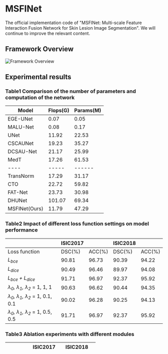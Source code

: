 # MSFINet
The official implementation code of "MSFINet: Multi-scale Feature Interaction Fusion Network for Skin Lesion Image Segmentation". We will continue to improve the relevant content.
## Framework Overview
![Framework Overview](https://github.com/WikYue/MSFINet/tree/main/figs/MSFINet.jpg)

## Experimental results
### Table1 Comparison of the number of parameters and computation of the network
 Model | Flops(G) | Params(M)
 ---- | ----- | ------  
 EGE-UNet  | 0.07 | 0.05 
 MALU-Net  | 0.08 | 0.17 
 UNet  | 11.92 | 22.53
 CSCAUNet  | 19.23 | 35.27
 DCSAU-Net  | 21.17 | 25.99
 MedT  | 17.26 | 61.53
 ---- | ----- | ------ 
 TransNorm  | 17.29 | 31.17
 CTO  | 22.72 | 59.82
 FAT-Net  | 23.73 | 30.98
 DHUNet  | 101.07 | 69.34
 MSFINet(Ours)  | 11.79 | 47.29

### Table2 Impact of different loss function settings on model performance
 | | ISIC2017 | |ISIC2018| |
 ---- | ----- | ------ | ------ | ------ |
 Loss function | DSC(%) | ACC(%) | DSC(%) | ACC(%)
 *L<sub>bce</sub>* | 90.81 | 96.73 | 90.39 | 94.22
 *L<sub>dice</sub>* | 90.49 | 96.46 | 89.97 | 94.08
 *L<sub>bce</sub> + L<sub>dice</sub>* | 91.71 | 96.97 | 92.37 | 95.92
 *λ<sub>0</sub>, λ<sub>1</sub>, λ<sub>2</sub>* = 1, 1, 1 | 90.63 | 96.62 | 90.44 | 94.35
 *λ<sub>0</sub>, λ<sub>1</sub>, λ<sub>2</sub>* = 1, 0.1, 0.1 | 90.02 | 96.28 | 90.25 | 94.13
 *λ<sub>0</sub>, λ<sub>1</sub>, λ<sub>2</sub>* = 1, 0.5, 0.5 | 91.71 | 96.97 | 92.37 | 95.92

### Table3 Ablation experiments with different modules
 | | | | | | ISIC2017 | |ISIC2018| |
 | ---- | ----- | ------ | ------ | ------ | ------ | ------ | ------ | ------ |
 




 

